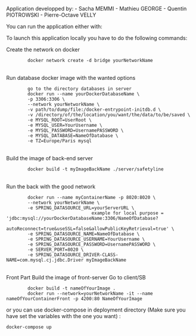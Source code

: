 Application developped by:
    - Sacha MEMMI
    - Mathieu GEORGE
    - Quentin PIOTROWSKI
    - Pierre-Octave VELLY

You can run the application either with:

To launch this application locally you have to do the following commands:

Create the network on docker
```
        docker network create -d bridge yourNetworkName
```
\
    Run database docker image with the wanted options
```
        go to the directory databases in server 
        docker run --name yourDockerDatabaseName \
        -p 3306:3306 \
        --network yourNetworkName \
        -v path/to/dump/file:/docker-entrypoint-initdb.d \
        -v /directory/of/the/location/you/want/the/data/to/be/saved \ 
        -e MYSQL_ROOT=UserRoot \
        -e MYSQL_USER=YourUsername \
        -e MYSQL_PASSWORD=UsernamePASSWORD \
        -e MYSQL_DATABASE=NameOfDatabase \
        -e TZ=Europe/Paris mysql
```
\
    Build the image of back-end server
    
```
        docker build -t myImageBackName ./server/safetyline
```
\
    Run the back with the good network
```
        docker run --name myContainerName -p 8020:8020 \
        --network yourNetworkName \
        -e SPRING_DATASOURCE_URL=yourServerURL \
                                example for local purpose = 'jdbc:mysql://yourDockerDatabaseName:3306/NameOfDatabase?
                                                    autoReconnect=true&useSSL=false&allowPublicKeyRetrieval=true' \
        -e SPRING_DATASOURCE_NAME=NameOfDatabase \
        -e SPRING_DATASOURCE_USERNAME=YourUsername \
        -e SPRING_DATASOURCE_PASSWORD=UsernamePASSWORD \
        -e SERVER_PORT=8020 \
        -e SPRING_DATASOURCE_DRIVER-CLASS-NAME=com.mysql.cj.jdbc.Driver myImageBackName
```
\
    Front Part
    Build the image of front-server
    Go to client/SB
```
        docker build -t nameOfYourImage .
        docker run --network=yourNetworkName -it --name nameOfYourContainerFront -p 4200:80 NameOfYourImage
```
or you can use docker-compose in deployment directory (Make sure you have set the variables with the one you want) : 
```
docker-compose up
``` 


